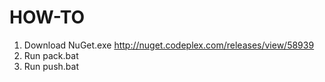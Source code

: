 HOW-TO
======

1. Download NuGet.exe http://nuget.codeplex.com/releases/view/58939
2. Run pack.bat
3. Run push.bat